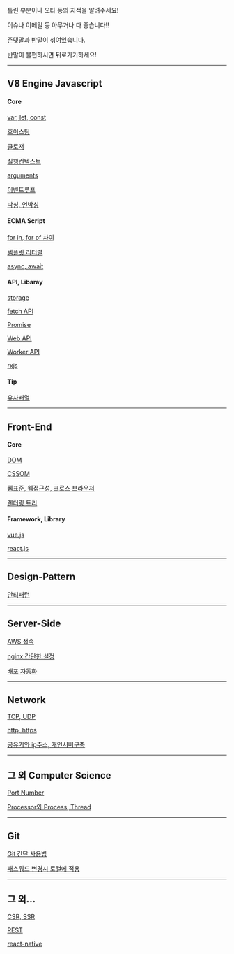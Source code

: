 틀린 부분이나 오타 등의 지적을 알려주세요!

이슈나 이메일 등 아무거나 다 좋습니다!!

존댓말과 반말이 섞여있습니다.

반말이 불편하시면 뒤로가기하세요!

----------------------------------
## V8 Engine Javascript

#### Core

[var, let, const](javascript/es6/var-let-const.md)

[호이스팅](javascript/core/hoisting.md)

[클로져](javascript/core/closure.md)

[실행컨텍스트](javascript/core/exec_context.md)

[arguments](javascript/core/arguments.md)

[이벤트루프](javascript/core/event-loop.md)

[박싱, 언박싱](javascript/core/boxing.md)

#### ECMA Script

[for in, for of 차이](javascript/for-in-of.md)

[템플릿 리터럴](javascript/es6/template-literals.md)

[async, await](javascript/es6/async-await.md)


#### API, Libaray

[storage](javascript/storage.md)

[fetch API](javascript/api/fetch.md)

[Promise](javascript/api/promise.md)

[Web API](javascript/api/web-api.md)

[Worker API](javascript/api/worker-api.md)

[rxjs](javascript/lib/rxjs/rxjs.md)

#### Tip

[유사배열](javascript/tip/array-like.md)

-------------------------------
## Front-End

#### Core

[DOM](front-end/browser/dom.md)

[CSSOM](front-end/browser/cssom.md)

[웹표준, 웹접근성, 크로스 브라우저](front-end/browser/web-standard.md)

[렌더링 트리](front-end/browser/render-tree.md)

#### Framework, Library

[vue.js](front-end/vuejs/vuejs.md)

[react.js](front-end/reactjs/reactjs.md)

-------------------------------
## Design-Pattern

[안티패턴](design-pattern/anti/README.md)

---------------------------------------
## Server-Side

[AWS 접속](server-side/connect-aws.md)

[nginx 간단한 설정](server-side/nginx.md)

[배포 자동화](server-side/auto-deploy.md)

---------------------------------
## Network

[TCP, UDP](cs/network/tcp-udp.md)

[http, https](cs/network/http.md)

[공유기와 ip주소, 개인서버구축](cs/network/home-router.md)

------------------------------
## 그 외 Computer Science

[Port Number](cs/port.md)

[Processor와 Process, Thread](cs/processor.md)

------------------------
## Git

[Git 간단 사용법](coop/git/git.md)

[패스워드 변경시 로컬에 적용](coop/git/password.md)

-----------------------
## 그 외...

[CSR, SSR](front-end/csr-ssr.md)

[REST](etc/rest/rest.md)

[react-native](front-end/react-native/react-native.md)